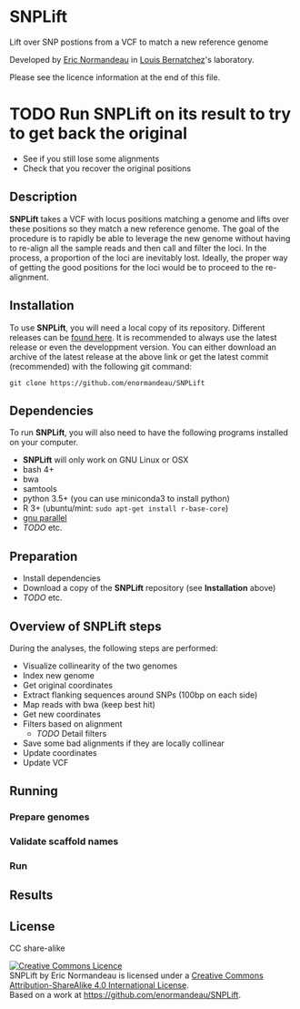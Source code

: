 # SNPLift

Lift over SNP postions from a VCF to match a new reference genome

Developed by [Eric Normandeau](https://github.com/enormandeau) in
[Louis Bernatchez](http://www.bio.ulaval.ca/louisbernatchez/presentation.htm)'s
laboratory.

Please see the licence information at the end of this file.

# TODO Run SNPLift on its result to try to get back the original
- See if you still lose some alignments
- Check that you recover the original positions

## Description

**SNPLift** takes a VCF with locus positions matching a genome and lifts over
these positions so they match a new reference genome. The goal of the procedure
is to rapidly be able to leverage the new genome without having to re-align all
the sample reads and then call and filter the loci. In the process, a
proportion of the loci are inevitably lost. Ideally, the proper way of
getting the good positions for the loci would be to proceed to the
re-alignment.

## Installation

To use **SNPLift**, you will need a local copy of its repository. Different
releases can be [found here](https://github.com/enormandeau/SNPLift/releases).
It is recommended to always use the latest release or even the developpment
version. You can either download an archive of the latest release at the above
link or get the latest commit (recommended) with the following git command:

```
git clone https://github.com/enormandeau/SNPLift
```

## Dependencies

To run **SNPLift**, you will also need to have the following programs installed
on your computer.

- **SNPLift** will only work on GNU Linux or OSX
- bash 4+
- bwa
- samtools
- python 3.5+ (you can use miniconda3 to install python)
- R 3+ (ubuntu/mint: `sudo apt-get install r-base-core`)
- [gnu parallel](https://www.gnu.org/software/parallel/)
- *TODO* etc.

## Preparation

- Install dependencies
- Download a copy of the **SNPLift** repository (see **Installation** above)
- *TODO* etc.

## Overview of SNPLift steps

During the analyses, the following steps are performed:

- Visualize collinearity of the two genomes
- Index new genome
- Get original coordinates
- Extract flanking sequences around SNPs (100bp on each side)
- Map reads with bwa (keep best hit)
- Get new coordinates
- Filters based on alignment
  - *TODO* Detail filters
- Save some bad alignments if they are locally collinear
- Update coordinates
- Update VCF

## Running
### Prepare genomes
### Validate scaffold names
### Run

## Results

## License

CC share-alike

<a rel="license" href="http://creativecommons.org/licenses/by-sa/4.0/"><img alt="Creative Commons Licence" style="border-width:0" src="https://i.creativecommons.org/l/by-sa/4.0/88x31.png" /></a><br /><span xmlns:dct="http://purl.org/dc/terms/" property="dct:title">SNPLift</span> by <span xmlns:cc="http://creativecommons.org/ns#" property="cc:attributionName">Eric Normandeau</span> is licensed under a <a rel="license" href="http://creativecommons.org/licenses/by-sa/4.0/">Creative Commons Attribution-ShareAlike 4.0 International License</a>.<br />Based on a work at <a xmlns:dct="http://purl.org/dc/terms/" href="https://github.com/enormandeau/SNPLift" rel="dct:source">https://github.com/enormandeau/SNPLift</a>.
